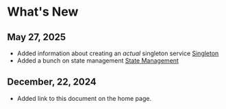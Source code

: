 # What's New

## May 27, 2025

- Added information about creating an *actual* singleton service [Singleton](/adr/services/singleton.md)
- Added a bunch on state management [State Management](/adr/state/)

## December, 22, 2024
 
- Added link to this document on the home page.